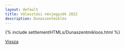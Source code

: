```yaml
---
layout: default
title: Választási névjegyzék 2022
description: Dunaszentmiklós
---
```


{% include settlementHTMLs/Dunaszentmikloos.html %}

[Vissza](./)
